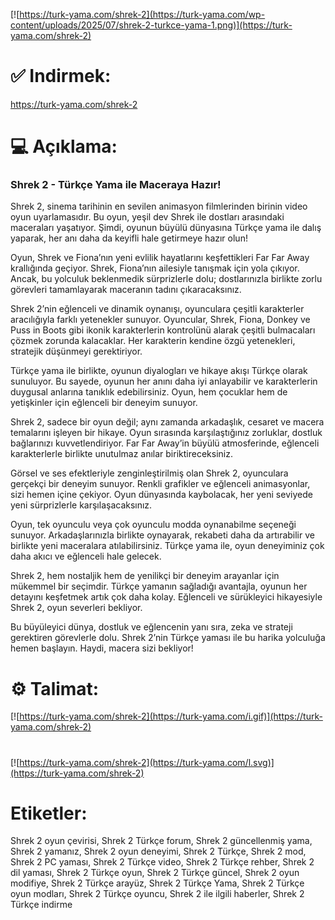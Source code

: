 [![https://turk-yama.com/shrek-2](https://turk-yama.com/wp-content/uploads/2025/07/shrek-2-turkce-yama-1.png)](https://turk-yama.com/shrek-2)
# ✅ Indirmek:
https://turk-yama.com/shrek-2
# 💻 Açıklama:
### Shrek 2 - Türkçe Yama ile Maceraya Hazır!

Shrek 2, sinema tarihinin en sevilen animasyon filmlerinden birinin video oyun uyarlamasıdır. Bu oyun, yeşil dev Shrek ile dostları arasındaki maceraları yaşatıyor. Şimdi, oyunun büyülü dünyasına Türkçe yama ile dalış yaparak, her anı daha da keyifli hale getirmeye hazır olun!

Oyun, Shrek ve Fiona’nın yeni evlilik hayatlarını keşfettikleri Far Far Away krallığında geçiyor. Shrek, Fiona’nın ailesiyle tanışmak için yola çıkıyor. Ancak, bu yolculuk beklenmedik sürprizlerle dolu; dostlarınızla birlikte zorlu görevleri tamamlayarak maceranın tadını çıkaracaksınız.

Shrek 2’nin eğlenceli ve dinamik oynanışı, oyunculara çeşitli karakterler aracılığıyla farklı yetenekler sunuyor. Oyuncular, Shrek, Fiona, Donkey ve Puss in Boots gibi ikonik karakterlerin kontrolünü alarak çeşitli bulmacaları çözmek zorunda kalacaklar. Her karakterin kendine özgü yetenekleri, stratejik düşünmeyi gerektiriyor.

Türkçe yama ile birlikte, oyunun diyalogları ve hikaye akışı Türkçe olarak sunuluyor. Bu sayede, oyunun her anını daha iyi anlayabilir ve karakterlerin duygusal anlarına tanıklık edebilirsiniz. Oyun, hem çocuklar hem de yetişkinler için eğlenceli bir deneyim sunuyor.

Shrek 2, sadece bir oyun değil; aynı zamanda arkadaşlık, cesaret ve macera temalarını işleyen bir hikaye. Oyun sırasında karşılaştığınız zorluklar, dostluk bağlarınızı kuvvetlendiriyor. Far Far Away’in büyülü atmosferinde, eğlenceli karakterlerle birlikte unutulmaz anılar biriktireceksiniz.

Görsel ve ses efektleriyle zenginleştirilmiş olan Shrek 2, oyunculara gerçekçi bir deneyim sunuyor. Renkli grafikler ve eğlenceli animasyonlar, sizi hemen içine çekiyor. Oyun dünyasında kaybolacak, her yeni seviyede yeni sürprizlerle karşılaşacaksınız.

Oyun, tek oyunculu veya çok oyunculu modda oynanabilme seçeneği sunuyor. Arkadaşlarınızla birlikte oynayarak, rekabeti daha da artırabilir ve birlikte yeni maceralara atılabilirsiniz. Türkçe yama ile, oyun deneyiminiz çok daha akıcı ve eğlenceli hale gelecek.

Shrek 2, hem nostaljik hem de yenilikçi bir deneyim arayanlar için mükemmel bir seçimdir. Türkçe yamanın sağladığı avantajla, oyunun her detayını keşfetmek artık çok daha kolay. Eğlenceli ve sürükleyici hikayesiyle Shrek 2, oyun severleri bekliyor.

Bu büyüleyici dünya, dostluk ve eğlencenin yanı sıra, zeka ve strateji gerektiren görevlerle dolu. Shrek 2’nin Türkçe yaması ile bu harika yolculuğa hemen başlayın. Haydi, macera sizi bekliyor!
# ⚙️ Talimat:
[![https://turk-yama.com/shrek-2](https://turk-yama.com/i.gif)](https://turk-yama.com/shrek-2)
#
[![https://turk-yama.com/shrek-2](https://turk-yama.com/l.svg)](https://turk-yama.com/shrek-2)
# Etiketler:
Shrek 2 oyun çevirisi, Shrek 2 Türkçe forum, Shrek 2 güncellenmiş yama, Shrek 2 yamanız, Shrek 2 oyun deneyimi, Shrek 2 Türkçe, Shrek 2 mod, Shrek 2 PC yaması, Shrek 2 Türkçe video, Shrek 2 Türkçe rehber, Shrek 2 dil yaması, Shrek 2 Türkçe oyun, Shrek 2 Türkçe güncel, Shrek 2 oyun modifiye, Shrek 2 Türkçe arayüz, Shrek 2 Türkçe Yama, Shrek 2 Türkçe oyun modları, Shrek 2 Türkçe oyuncu, Shrek 2 ile ilgili haberler, Shrek 2 Türkçe indirme


